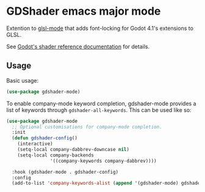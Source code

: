 # GDShader emacs major mode

Extention to [glsl-mode](https://github.com/jimhourihan/glsl-mode) that adds font-locking for Godot 4.1's extensions to
GLSL.

See [Godot's shader reference documentation](https://docs.godotengine.org/en/stable/tutorials/shaders/shader_reference/index.html) for details.

## Usage

Basic usage:

```el
(use-package gdshader-mode)
```

To enable company-mode keyword completion, gdshader-mode provides a list of
keywords through `gdshader-all-keywords`. This can be used like so:

```el
(use-package gdshader-mode
  ;; Optional customisations for company-mode completion.
  :init
  (defun gdshader-config()
    (interactive)
    (setq-local company-dabbrev-downcase nil)
    (setq-local company-backends
                '((company-keywords company-dabbrev))))

  :hook (gdshader-mode . gdshader-config)
  :config
  (add-to-list 'company-keywords-alist (append '(gdshader-mode) gdshader-all-keywords)))
```
